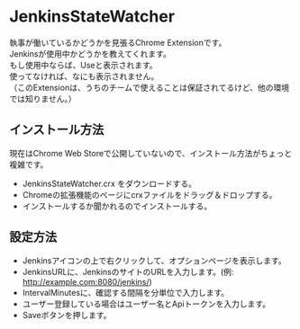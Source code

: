 JenkinsStateWatcher
===================

執事が働いているかどうかを見張るChrome Extensionです。  
Jenkinsが使用中かどうかを教えてくれます。  
もし使用中ならば、Useと表示されます。  
使ってなければ、なにも表示されません。  
（このExtensionは、うちのチームで使えることは保証されてるけど、他の環境では知りません。）

## インストール方法

現在はChrome Web Storeで公開していないので、インストール方法がちょっと複雑です。

* JenkinsStateWatcher.crx をダウンロードする。
* Chromeの拡張機能のページにcrxファイルをドラッグ＆ドロップする。
* インストールするか聞かれるのでインストールする。


## 設定方法

* Jenkinsアイコンの上で右クリックして、オプションページを表示します。
* JenkinsURLに、JenkinsのサイトのURLを入力します。(例: http://example.com:8080/jenkins/)
* IntervalMinutesに、確認する間隔を分単位で入力します。
* ユーザー登録している場合はユーザー名とApiトークンを入力します。
* Saveボタンを押します。
